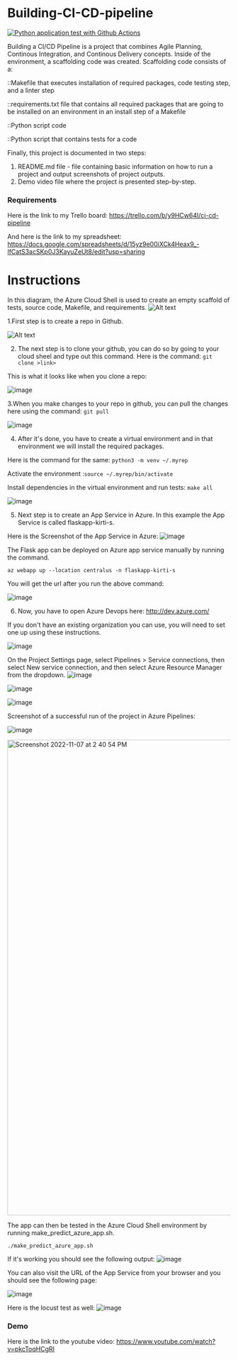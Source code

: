 # Building-CI-CD-pipeline
[![Python application test with Github Actions](https://github.com/kirti0141/Building-CI-CD-pipeline/actions/workflows/python-app.yml/badge.svg?branch=main)](https://github.com/kirti0141/Building-CI-CD-pipeline/actions/workflows/python-app.yml)



Building a CI/CD Pipeline is a project that combines Agile Planning, Continous Integration, and Continous Delivery concepts. 
 Inside of the environment, a scaffolding code was created. Scaffolding code consists of a:

::Makefile that executes installation of required packages, code testing step, and a linter step


::requirements.txt file that contains all required packages that are going to be installed on an environment in an install step of a Makefile


::Python script code


::Python script that contains tests for a code


Finally, this project is documented in two steps:

1. README.md file - file containing basic information on how to run a project and output screenshots of project outputs.
2. Demo video file where the project is presented step-by-step.

<H3> Requirements </h3>

Here is the link to my Trello board: https://trello.com/b/y9HCw64l/ci-cd-pipeline

And here is the link to my spreadsheet: https://docs.google.com/spreadsheets/d/15yz9e00iXCk4Heax9_-lfCatS3acSKp0J3KayuZeUt8/edit?usp=sharing


# Instructions

In this diagram, the Azure Cloud Shell is used to create an empty scaffold of tests, source code, Makefile, and requirements. 
![Alt text](https://github.com/kirti0141/Building-CI-CD-pipeline/blob/Images/1.1.png?raw=true?raw=true "Title")


1.First step is to create a repo in Github. 


![Alt text](https://github.com/kirti0141/Building-CI-CD-pipeline/blob/Images/2.%20Created%20Github%20Repo.png?raw=true?raw=true "Title")

2. The next step is to clone your github, you can do so by going to your cloud sheel and type out this command.
Here is the command: ```git clone >link>```

This is what it looks like when you clone a repo:

![image](https://user-images.githubusercontent.com/117520465/200264915-4ce490b3-a81d-4a92-90df-a76d8467b771.png)

3.When you make changes to your repo in github, you can pull the changes here using the command: ```git pull```

![image](https://user-images.githubusercontent.com/117520465/200265441-8d8ce845-834a-474b-a131-e8dc87c294ca.png)

4. After it's done, you have to create a virtual environment and in that environment we will install the required packages.


Here is the command for the same: ```python3 -m venv ~/.myrep```

Activate the environment :```source ~/.myrep/bin/activate```

Install dependencies in the virtual environment and run tests: ```make all```


![image](https://user-images.githubusercontent.com/117520465/200265913-dea0c7ad-d9e7-4580-9a31-0da412d28c2e.png)

5. Next step is to create an App Service in Azure. In this example the App Service is called flaskapp-kirti-s. 

Here is the Screenshot of the App Service in Azure:
![image](https://user-images.githubusercontent.com/117520465/200272114-6b1d87a1-3f96-4aa0-85c7-163666f0094d.png)

The Flask app can be deployed on Azure app service manually by running the command.

```az webapp up --location centralus -n flaskapp-kirti-s```

You will get the url after you run the above command:

![image](https://user-images.githubusercontent.com/117520465/200277740-19cadc36-07f2-413c-a9f1-22b2702c2e05.png)



6. Now, you have to open Azure Devops here: http://dev.azure.com/

If you don't have an existing organization you can use, you will need to set one up using these instructions.

![image](https://user-images.githubusercontent.com/117520465/200268257-dbdaddfc-02e0-488a-b192-6dec3bada93a.png)


On the Project Settings page, select Pipelines > Service connections, then select New service connection, and then select Azure Resource Manager from the dropdown.
![image](https://user-images.githubusercontent.com/117520465/200268463-1971005e-2e19-46b2-96ba-d28b692f4087.png)

![image](https://user-images.githubusercontent.com/117520465/200278587-28a48fb9-9274-435b-b3fe-70c8d7be68ba.png)

![image](https://user-images.githubusercontent.com/117520465/200278985-a9a270f6-f185-412d-a4c0-62a3d37a6ae1.png)





Screenshot of a successful run of the project in Azure Pipelines:

![image](https://user-images.githubusercontent.com/117520465/200280333-aa6140a4-7b08-4f56-8fd9-10d9481eb423.png)


<img width="1073" alt="Screenshot 2022-11-07 at 2 40 54 PM" src="https://user-images.githubusercontent.com/117520465/200271642-f3b5d794-a4e2-4051-81d3-ba015e3b580e.png">

 The app can then be tested in the Azure Cloud Shell environment by running make_predict_azure_app.sh.

```./make_predict_azure_app.sh ```

If it's working you should see the following output:
![image](https://user-images.githubusercontent.com/117520465/200303473-b6e2eb0a-e21d-4229-bd80-771123a5d3b0.png)

You can also visit the URL of the App Service from your browser and you should see the following page:


![image](https://user-images.githubusercontent.com/117520465/200273724-29caf6cc-1ebb-45bd-b55f-37d30791cf17.png)

Here is the locust test as well:
![image](https://user-images.githubusercontent.com/117520465/200670837-2dbbb98e-1ad8-48b9-b53e-4c9d3b0e0366.png)


<h3> Demo </h3>

Here is the link to the youtube video:
https://www.youtube.com/watch?v=pkcToqHCgRI
